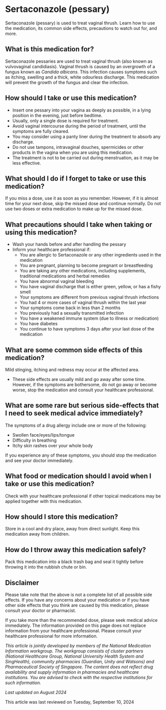 # Sertaconazole (pessary)

Sertaconazole (pessary) is used to treat vaginal thrush. Learn how to use the medication, its common side effects, precautions to watch out for, and more.

What is this medication for?
----------------------------

Sertaconazole pessaries are used to treat vaginal thrush (also known as vulvovaginal candidiasis). Vaginal thrush is caused by an overgrowth of a fungus known as *Candida albicans*. This infection causes symptoms such as itching, swelling and a thick, white odourless discharge. This medication will prevent the growth of the fungus and clear the infection.

How should I take or use this medication?
-----------------------------------------

* Insert one pessary into your vagina as deeply as possible, in a lying position in the evening, just before bedtime.
* Usually, only a single dose is required for treatment.
* Avoid vaginal intercourse during the period of treatment, until the symptoms are fully cleared.
* You may consider using a panty liner during the treatment to absorb any discharge.
* Do not use tampons, intravaginal douches, spermicides or other products in the vagina when you are using this medication.
* The treatment is not to be carried out during menstruation, as it may be less effective.

What should I do if I forget to take or use this medication?
------------------------------------------------------------

If you miss a dose, use it as soon as you remember. However, if it is almost time for your next dose, skip the missed dose and continue normally. Do not use two doses or extra medication to make up for the missed dose.

What precautions should I take when taking or using this medication?
--------------------------------------------------------------------

* Wash your hands before and after handling the pessary
* Inform your healthcare professional if:
  + You are allergic to Sertaconazole or any other ingredients used in the medication
  + You are pregnant, planning to become pregnant or breastfeeding
  + You are taking any other medications, including supplements, traditional medications and herbal remedies
  + You have abnormal vaginal bleeding
  + You have vaginal discharge that is either green, yellow, or has a fishy smell
  + Your symptoms are different from previous vaginal thrush infections
  + You had 4 or more cases of vaginal thrush within the last year
  + Your symptoms come back in less than 2 months
  + You previously had a sexually transmitted infection
  + You have a weakened immune system (due to illness or medication)
  + You have diabetes
  + You continue to have symptoms 3 days after your last dose of the medication

What are some common side effects of this medication?
-----------------------------------------------------

Mild stinging, itching and redness may occur at the affected area. 

* These side effects are usually mild and go away after some time. However, if the symptoms are bothersome, do not go away or become worse, stop the medication and consult your healthcare professional.

What are some rare but serious side-effects that I need to seek medical advice immediately?
-------------------------------------------------------------------------------------------

The symptoms of a drug allergy include one or more of the following:

* Swollen face/eyes/lips/tongue
* Difficulty in breathing
* Itchy skin rashes over your whole body

If you experience any of these symptoms, you should stop the medication and see your doctor immediately.

What food or medication should I avoid when I take or use this medication?
--------------------------------------------------------------------------

Check with your healthcare professional if other topical medications may be applied together with this medication.

How should I store this medication?
-----------------------------------

Store in a cool and dry place, away from direct sunlight. Keep this medication away from children.

How do I throw away this medication safely?
-------------------------------------------

Pack this medication into a black trash bag and seal it tightly before throwing it into the rubbish chute or bin.

Disclaimer
----------

Please take note that the above is not a complete list of all possible side effects. If you have any concerns about your medication or if you have other side effects that you think are caused by this medication, please consult your doctor or pharmacist. 

If you take more than the recommended dose, please seek medical advice immediately. The information provided on this page does not replace information from your healthcare professional. Please consult your healthcare professional for more information. 

*This article is jointly developed by members of the National Medication Information workgroup. The workgroup consists of cluster partners (National Healthcare Group, National University Health System and SingHealth), community pharmacies (Guardian, Unity and Watsons) and Pharmaceutical Society of Singapore. The content does not reflect drug availability and supply information in pharmacies and healthcare institutions. You are advised to check with the respective institutions for such information.*

*Last updated on August 2024*

This article was last reviewed on
Tuesday, September 10, 2024